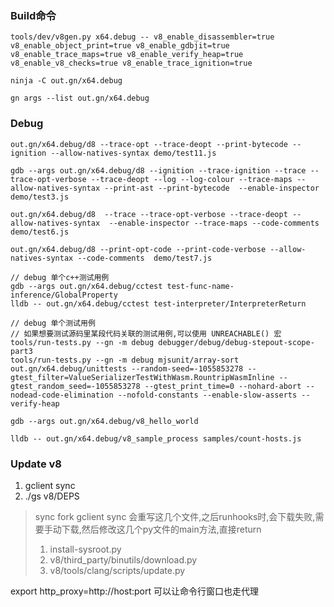 ### Build命令

```
tools/dev/v8gen.py x64.debug -- v8_enable_disassembler=true v8_enable_object_print=true v8_enable_gdbjit=true v8_enable_trace_maps=true v8_enable_verify_heap=true v8_enable_v8_checks=true v8_enable_trace_ignition=true

ninja -C out.gn/x64.debug

gn args --list out.gn/x64.debug
```

### Debug

```
out.gn/x64.debug/d8 --trace-opt --trace-deopt --print-bytecode --ignition --allow-natives-syntax demo/test11.js

gdb --args out.gn/x64.debug/d8 --ignition --trace-ignition --trace --trace-opt-verbose --trace-deopt --log --log-colour --trace-maps --allow-natives-syntax --print-ast --print-bytecode  --enable-inspector demo/test3.js

out.gn/x64.debug/d8  --trace --trace-opt-verbose --trace-deopt --allow-natives-syntax  --enable-inspector --trace-maps --code-comments demo/test6.js

out.gn/x64.debug/d8 --print-opt-code --print-code-verbose --allow-natives-syntax --code-comments  demo/test7.js

// debug 单个c++测试用例
gdb --args out.gn/x64.debug/cctest test-func-name-inference/GlobalProperty
lldb -- out.gn/x64.debug/cctest test-interpreter/InterpreterReturn

// debug 单个测试用例
// 如果想要测试源码里某段代码关联的测试用例,可以使用 UNREACHABLE() 宏
tools/run-tests.py --gn -m debug debugger/debug/debug-stepout-scope-part3
tools/run-tests.py --gn -m debug mjsunit/array-sort
out.gn/x64.debug/unittests --random-seed=-1055853278 --gtest_filter=ValueSerializerTestWithWasm.RountripWasmInline --gtest_random_seed=-1055853278 --gtest_print_time=0 --nohard-abort --nodead-code-elimination --nofold-constants --enable-slow-asserts --verify-heap

gdb --args out.gn/x64.debug/v8_hello_world

lldb -- out.gn/x64.debug/v8_sample_process samples/count-hosts.js 
```

### Update v8

1. gclient sync
2. ./gs v8/DEPS

> sync fork
gclient sync 会重写这几个文件,之后runhooks时,会下载失败,需要手动下载,然后修改这几个py文件的main方法,直接return
>
> 1. install-sysroot.py
> 2. v8/third_party/binutils/download.py
> 3. v8/tools/clang/scripts/update.py

export http_proxy=http://host:port
可以让命令行窗口也走代理